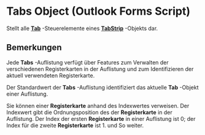 
# Tabs Object (Outlook Forms Script)

Stellt alle  **[Tab](b5571953-0e47-a994-3e82-4e439a77afa8.md)** -Steuerelemente eines **[TabStrip](643c896a-2304-42f3-f5e9-0feee6d22364.md)** -Objekts dar.


## Bemerkungen

Jede  **Tabs** -Auflistung verfügt über Features zum Verwalten der verschiedenen Registerkarten in der Auflistung und zum Identifizieren der aktuell verwendeten Registerkarte.

Der Standardwert der  **Tabs** -Auflistung identifiziert das aktuelle **Tab** -Objekt einer Auflistung.

Sie können einer  **Registerkarte** anhand des Indexwertes verweisen. Der Indexwert gibt die Ordnungsposition des der **Registerkarte** in der Auflistung. Der Index der ersten **Registerkarte** in einer Auflistung ist 0; der Index für die zweite **Registerkarte** ist 1. und So weiter.

